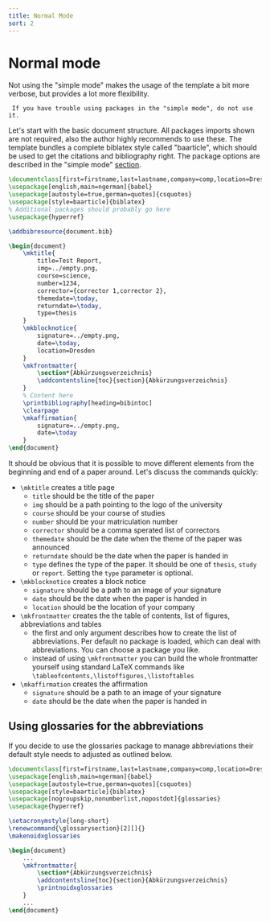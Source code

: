 ```yaml
---
title: Normal Mode
sort: 2
---
```

# Normal mode
Not using the "simple mode" makes the usage of the template a bit more verbose, but provides a lot more flexibility.
```tip
 If you have trouble using packages in the "simple mode", do not use it.
```
Let's start with the basic document structure. All packages imports shown are not required, also the author highly recommends to use these. The template bundles a complete biblatex style called "baarticle", which should be used to get the citations and bibliography right. The package options are described in the "simple mode" [section](./simple).
```latex
\documentclass[first=firstname,last=lastname,company=comp,location=Dresden]{baarticle}
\usepackage[english,main=ngerman]{babel}
\usepackage[autostyle=true,german=quotes]{csquotes}
\usepackage[style=baarticle]{biblatex}
% Additional packages should probably go here
\usepackage{hyperref}

\addbibresource{document.bib}

\begin{document}
    \mktitle{
        title=Test Report,
        img=../empty.png,
        course=science,
        number=1234,
        corrector={corrector 1,corrector 2},
        themedate=\today,
        returndate=\today,
        type=thesis
    }
    \mkblocknotice{
        signature=../empty.png,
        date=\today,
        location=Dresden
    }
    \mkfrontmatter{
        \section*{Abkürzungsverzeichnis}
        \addcontentsline{toc}{section}{Abkürzungsverzeichnis}
    }
    % Content here
    \printbibliography[heading=bibintoc]
    \clearpage
    \mkaffirmation{
        signature=../empty.png,
        date=\today
    }
\end{document}
```
It should be obvious that it is possible to move different elements from the beginning and end of a paper around. Let's discuss the commands quickly:
- `\mktitle` creates a title page
    - `title` should be the title of the paper
    - `img` should be a path pointing to the logo of the university
    - `course` should be your course of studies
    - `number` should be your matriculation number
    - `corrector` should be a comma sperated list of correctors
    - `themedate` should be the date when the theme of the paper was announced
    - `returndate` should be the date when the paper is handed in
    - `type` defines the type of the paper. It should be one of `thesis`, `study` or `report`. Setting the `type` parameter is optional.
- `\mkblocknotice` creates a block notice
    - `signature` should be a path to an image of your signature
    - `date` should be the date when the paper is handed in
    - `location` should be the location of your company
- `\mkfrontmatter` creates the the table of contents, list of figures, abbreviations and tables
    - the first and only argument describes how to create the list of abbreviations. Per default no package is loaded, which can deal with abbreviations. You can choose a package you like.
    - instead of using `\mkfrontmatter` you can build the whole frontmatter yourself using standard LaTeX commands like `\tableofcontents,\listoffigures,\listoftables`
- `\mkaffirmation` creates the affirmation
    - `signature` should be a path to an image of your signature
    - `date` should be the date when the paper is handed in

## Using glossaries for the abbreviations
If you decide to use the glossaries package to manage abbreviations their default style needs to adjusted as outlined below.
```latex
\documentclass[first=firstname,last=lastname,company=comp,location=Dresden]{baarticle}
\usepackage[english,main=ngerman]{babel}
\usepackage[autostyle=true,german=quotes]{csquotes}
\usepackage[style=baarticle]{biblatex}
\usepackage[nogroupskip,nonumberlist,nopostdot]{glossaries}
\usepackage{hyperref}

\setacronymstyle{long-short}
\renewcommand{\glossarysection}[2][]{}
\makenoidxglossaries

\begin{document}
    ...
    \mkfrontmatter{
        \section*{Abkürzungsverzeichnis}
        \addcontentsline{toc}{section}{Abkürzungsverzeichnis}
        \printnoidxglossaries
    }
    ...
\end{document}
```
